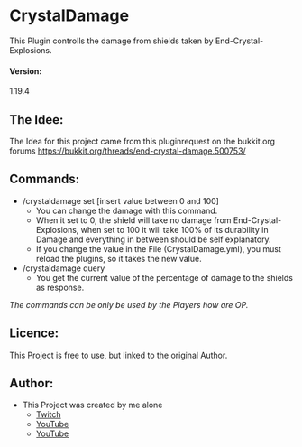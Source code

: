 # CrystalDamage
This Plugin controlls the damage from shields taken by End-Crystal-Explosions.

#### Version:
1.19.4

## The Idee:
The Idea for this project came from this pluginrequest on the bukkit.org forums <https://bukkit.org/threads/end-crystal-damage.500753/>

## Commands:

* /crystaldamage set [insert value between 0 and 100]
  * You can change the damage with this command.
  * When it set to 0, the shield will take no damage from End-Crystal-Explosions, when set to 100 it will take 100% of its durability in Damage and everything in between should be self explanatory.
  * If you change the value in the File (CrystalDamage.yml), you must reload the plugins, so it takes the new value.
* /crystaldamage query
  * You get the current value of the percentage of damage to the shields as response.
  
*The commands can be only be used by the Players how are OP.*

## Licence:
This Project is free to use, but linked to the original Author.

## Author:
* This Project was created by me alone
  * [Twitch](<https://www.twitch.tv/7_bag> "7_bag")
  * [YouTube](<https://www.youtube.com/@dontreal> "Don't Real")
  * [YouTube](<https://www.youtube.com/@master_of_spirit> "Master of Spirit")
